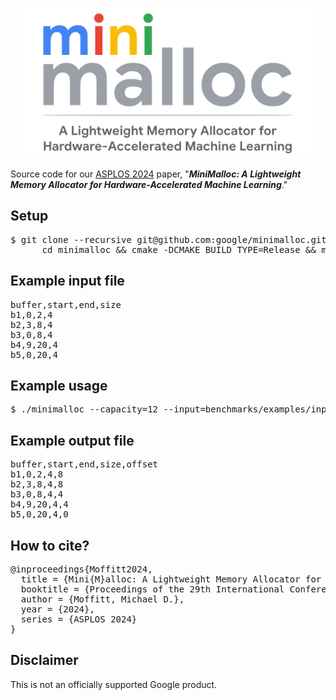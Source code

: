<p align="center">
<img src="img/minimalloc.png" width="480" height="240" >
</p>

Source code for our [ASPLOS 2024](https://www.asplos-conference.org/asplos2024/) paper, "***MiniMalloc: A Lightweight Memory Allocator for Hardware-Accelerated Machine Learning***."

## Setup

<pre>
$ git clone --recursive git@github.com:google/minimalloc.git && \
      cd minimalloc && cmake -DCMAKE_BUILD_TYPE=Release && make
</pre>

## Example input file

<pre>
buffer,start,end,size
b1,0,2,4
b2,3,8,4
b3,0,8,4
b4,9,20,4
b5,0,20,4
</pre>

## Example usage

<pre>
$ ./minimalloc --capacity=12 --input=benchmarks/examples/input.12.csv --output=output.csv
</pre>

## Example output file

<pre>
buffer,start,end,size,offset
b1,0,2,4,8
b2,3,8,4,8
b3,0,8,4,4
b4,9,20,4,4
b5,0,20,4,0
</pre>

## How to cite?

<pre>
@inproceedings{Moffitt2024,
  title = {Mini{M}alloc: A Lightweight Memory Allocator for Hardware-Accelerated Machine Learning},
  booktitle = {Proceedings of the 29th International Conference on Architectural Support for Programming Languages and Operating Systems, Volume 1},
  author = {Moffitt, Michael D.},
  year = {2024},
  series = {ASPLOS 2024}
}
</pre>

## Disclaimer

This is not an officially supported Google product.
